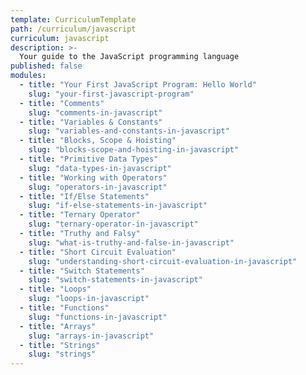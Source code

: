 ```yaml
---
template: CurriculumTemplate
path: /curriculum/javascript
curriculum: javascript
description: >-
  Your guide to the JavaScript programming language
published: false
modules:
  - title: "Your First JavaScript Program: Hello World"
    slug: "your-first-javascript-program"
  - title: "Comments"
    slug: "comments-in-javascript"
  - title: "Variables & Constants"
    slug: "variables-and-constants-in-javascript"
  - title: "Blocks, Scope & Hoisting"
    slug: "blocks-scope-and-hoisting-in-javascript"
  - title: "Primitive Data Types"
    slug: "data-types-in-javascript"
  - title: "Working with Operators"
    slug: "operators-in-javascript"
  - title: "If/Else Statements"
    slug: "if-else-statements-in-javascript"
  - title: "Ternary Operator"
    slug: "ternary-operator-in-javascript"
  - title: "Truthy and Falsy"
    slug: "what-is-truthy-and-false-in-javascript"
  - title: "Short Circuit Evaluation"
    slug: "understanding-short-circuit-evaluation-in-javascript"
  - title: "Switch Statements"
    slug: "switch-statements-in-javascript"
  - title: "Loops"
    slug: "loops-in-javascript"
  - title: "Functions"
    slug: "functions-in-javascript"
  - title: "Arrays"
    slug: "arrays-in-javascript"
  - title: "Strings"
    slug: "strings"
---
```

